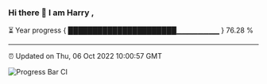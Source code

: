 ### Hi there 👋 I am Harry , 

⏳ Year progress { ██████████████████████▁▁▁▁▁▁▁▁ } 76.28 %

---

⏰ Updated on Thu, 06 Oct 2022 10:00:57 GMT

![Progress Bar CI](https://github.com/duykhang68/duykhang68/workflows/Progress%20Bar%20CI/badge.svg)
